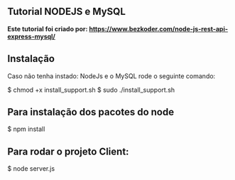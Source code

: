 ## Tutorial NODEJS e MySQL

**Este tutorial foi criado por: https://www.bezkoder.com/node-js-rest-api-express-mysql/**

## Instalação

Caso não tenha instado: NodeJs e o MySQL rode o seguinte comando:

$ chmod +x install_support.sh
$ sudo ./install_support.sh


## Para instalação dos pacotes do node

$ npm install


## Para rodar o projeto Client:

$ node server.js

